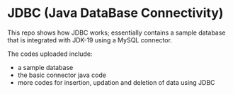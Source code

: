 # JDBC (Java DataBase Connectivity)
This repo shows how JDBC works; essentially contains a sample database that is integrated with JDK-19 using a MySQL connector.

The codes uploaded include:

- a sample database
- the basic connector java code 
- more codes for insertion, updation and deletion of data using JDBC


